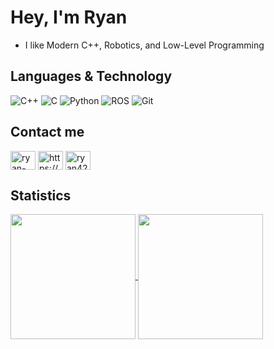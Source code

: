 # Hey, I'm Ryan
- I like Modern C++, Robotics, and Low-Level Programming

## Languages & Technology
![C++](https://img.shields.io/badge/c++-%2300599C.svg?style=for-the-badge&logo=c%2B%2B&logoColor=white)
![C](https://img.shields.io/badge/c-%2300599C.svg?style=for-the-badge&logo=c&logoColor=white)
![Python](https://img.shields.io/badge/python-3670A0?style=for-the-badge&logo=python&logoColor=ffdd54)
![ROS](https://img.shields.io/badge/ros-%230A0FF9.svg?style=for-the-badge&logo=ros&logoColor=white)
![Git](https://img.shields.io/badge/git-%23F05033.svg?style=for-the-badge&logo=git&logoColor=white)

## Contact me
<p align="left">
<a href="https://linkedin.com/in/ryan-liao4253" target="blank"><img align="center" src="https://raw.githubusercontent.com/rahuldkjain/github-profile-readme-generator/master/src/images/icons/Social/linked-in-alt.svg" alt="ryan-liao4253" height="30" width="40" /></a>
<a href="https://www.youtube.com/channel/UCSu2KKN9d6buqnZ1xBnKTFA" target="blank"><img align="center" src="https://raw.githubusercontent.com/rahuldkjain/github-profile-readme-generator/master/src/images/icons/Social/youtube.svg" alt="https://www.youtube.com/channel/UCSu2KKN9d6buqnZ1xBnKTFA" height="30" width="40" /></a>
<a href="https://codeforces.com/profile/ryan4253" target="blank"><img align="center" src="https://raw.githubusercontent.com/rahuldkjain/github-profile-readme-generator/master/src/images/icons/Social/codeforces.svg" alt="ryan4253" height="30" width="40" /></a>
</p>

## Statistics

<a href="https://github.com/anuraghazra/github-readme-stats">
  <img height=200 align="center" src="https://github-readme-stats.vercel.app/api/?username=Ryan4253&count_private=true&theme=github_dark&rank_icon=github" />
</a>
<a href="https://github.com/anuraghazra/github-readme-stats">
  <img height=200 align="center" src="https://github-readme-stats.vercel.app/api/top-langs/?username=Ryan4253&size_weight=0.4&count_weight=0.6&hide=Makefile,Tex&layout=compact&theme=github_dark" />
</a>
